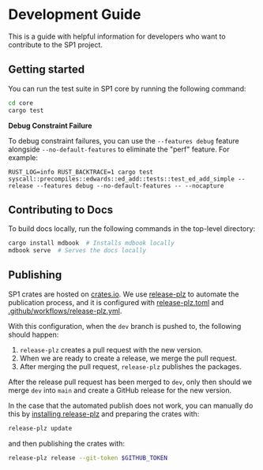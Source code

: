 # Development Guide

This is a guide with helpful information for developers who want to contribute to the SP1 project.

## Getting started

You can run the test suite in SP1 core by running the following command:

```bash
cd core
cargo test
```

**Debug Constraint Failure**

To debug constraint failures, you can use the `--features debug` feature alongside `--no-default-features` to eliminate the "perf" feature. For example:

```
RUST_LOG=info RUST_BACKTRACE=1 cargo test syscall::precompiles::edwards::ed_add::tests::test_ed_add_simple --release --features debug --no-default-features -- --nocapture
```

## Contributing to Docs

To build docs locally, run the following commands in the top-level directory:

```bash
cargo install mdbook  # Installs mdbook locally
mdbook serve  # Serves the docs locally
```

## Publishing

SP1 crates are hosted on [crates.io](https://crates.io/search?q=sp1). We use
[release-plz](https://release-plz.ieni.dev/) to automate the publication process, and it is configured
with [release-plz.toml](./release-plz.toml) and [.github/workflows/release-plz.yml](./.github/workflows/release-plz.yml).

With this configuration, when the `dev` branch is pushed to, the following should happen:

1. `release-plz` creates a pull request with the new version.
2. When we are ready to create a release, we merge the pull request.
3. After merging the pull request, `release-plz` publishes the packages.

After the release pull request has been merged to `dev`, only then should we merge `dev` into `main`
and create a GitHub release for the new version.

In the case that the automated publish does not work, you can manually do this by [installing
release-plz](https://release-plz.ieni.dev/docs/usage/installation) and preparing the crates with:

```bash
release-plz update
```

and then publishing the crates with:

```bash
release-plz release --git-token $GITHUB_TOKEN
```
